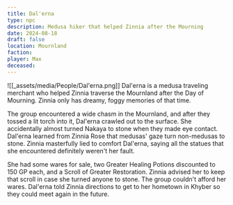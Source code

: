 ```yaml
---
title: Dal'erna
type: npc
description: Medusa hiker that helped Zinnia after the Mourning
date: 2024-08-18
draft: false
location: Mournland
faction: 
player: Max
deceased:
---
```

![[_assets/media/People/Dal'erna.png]]
Dal'erna is a medusa traveling merchant who helped Zinnia traverse the Mournland after the Day of Mourning. Zinnia only has dreamy, foggy memories of that time. 

The group encountered a wide chasm in the Mournland, and after they tossed a lit torch into it, Dal'erna crawled out to the surface. She accidentally almost turned Nakaya to stone when they made eye contact. Dal'erna learned from Zinnia Rose that medusas' gaze turn non-medusas to stone. Zinnia masterfully lied to comfort Dal'erna, saying all the statues that she encountered definitely weren't her fault.

She had some wares for sale, two Greater Healing Potions discounted to 150 GP each, and a Scroll of Greater Restoration. Zinnia advised her to keep that scroll in case she turned anyone to stone. The group couldn't afford her wares. Dal'erna told Zinnia directions to get to her hometown in Khyber so they could meet again in the future.